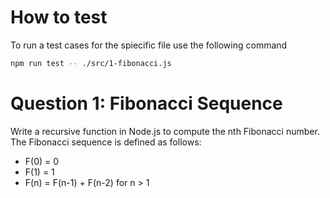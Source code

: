 # How to test

To run a test cases for the spiecific file use the following command
```bash
npm run test -- ./src/1-fibonacci.js
```



# Question 1: Fibonacci Sequence

Write a recursive function in Node.js to compute the nth Fibonacci number. The Fibonacci sequence is defined as follows:

- F(0) = 0
- F(1) = 1
- F(n) = F(n-1) + F(n-2) for n > 1



